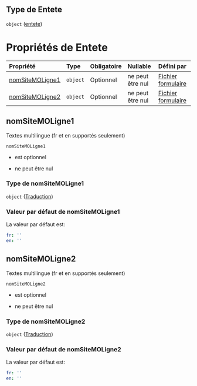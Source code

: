 ## Type de Entete

`object` ([entete](frw-form-definitions-entete.md))

# Propriétés de Entete

| Propriété                           | Type     | Obligatoire | Nullable         | Défini par                                                                                                             |
| :---------------------------------- | :------- | :---------- | :--------------- | :--------------------------------------------------------------------------------------------------------------------- |
| [nomSiteMOLigne1](#nomsitemoligne1) | `object` | Optionnel   | ne peut être nul | [Fichier formulaire](frw-form-definitions-traduction.md "schemas/form#/definitions/Entete/properties/nomSiteMOLigne1") |
| [nomSiteMOLigne2](#nomsitemoligne2) | `object` | Optionnel   | ne peut être nul | [Fichier formulaire](frw-form-definitions-traduction.md "schemas/form#/definitions/Entete/properties/nomSiteMOLigne2") |

## nomSiteMOLigne1

Textes multilingue (fr et en supportés seulement)

`nomSiteMOLigne1`

*   est optionnel

*   ne peut être nul

### Type de nomSiteMOLigne1

`object` ([Traduction](frw-form-definitions-traduction.md))

### Valeur par défaut de nomSiteMOLigne1

La valeur par défaut est:

```yaml
fr: ''
en: ''

```

## nomSiteMOLigne2

Textes multilingue (fr et en supportés seulement)

`nomSiteMOLigne2`

*   est optionnel

*   ne peut être nul

### Type de nomSiteMOLigne2

`object` ([Traduction](frw-form-definitions-traduction.md))

### Valeur par défaut de nomSiteMOLigne2

La valeur par défaut est:

```yaml
fr: ''
en: ''

```
